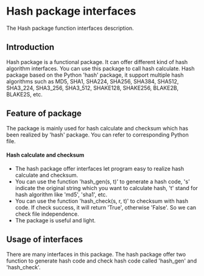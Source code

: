 # Hash package interfaces
The Hash package function interfaces description.

## Introduction
Hash package is a functional package. It can offer different kind of hash algorithm interfaces. You can use this package to call hash calculate. Hash package based on the Python 'hash' package, it support multiple hash algorithms such as MD5, SHA1, SHA224, SHA256, SHA384, SHA512, SHA3_224, SHA3_256, SHA3_512, SHAKE128, SHAKE256, BLAKE2B, BLAKE2S, etc.

## Feature of package
The package is mainly used for hash calculate and checksum which has been realized by 'hash' package. You can refer to corresponding Python file.

#### Hash calculate and checksum
  * The hash package offer interfaces let program easy to realize hash calculate and checksum.
  * You can use the function 'hash_gen(s, t)' to generate a hash code, 's' indicate the original string which you want to calculate hash, 't' stand for hash algorithm like 'md5', 'sha1', etc.
  * You can use the function 'hash_check(s, r, t)' to checksum with hash code. If check success, it will return 'True', otherwise 'False'. So we can check file independence.
  * The package is useful and light.

## Usage of interfaces
There are many interfaces in this package. The hash package offer two function to generate hash code and check hash code called 'hash_gen' and 'hash_check'.